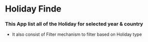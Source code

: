 # Holiday Finde
### This App list all of the Holiday for selected year & country
  - It also consist of Filter mechanism to filter based on Holiday type
